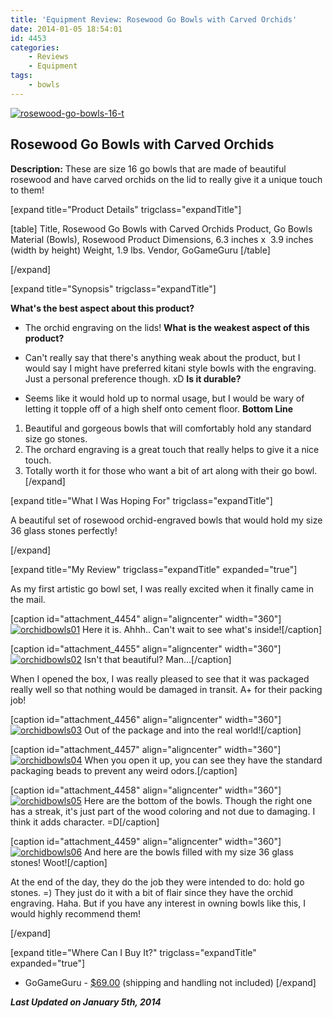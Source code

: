 ```yaml
---
title: 'Equipment Review: Rosewood Go Bowls with Carved Orchids'
date: 2014-01-05 18:54:01
id: 4453
categories:
	- Reviews
	- Equipment
tags:
	- bowls
---
```


[![rosewood-go-bowls-16-t](http://www.bengozen.com/wp-content/uploads/2014/01/rosewood-go-bowls-16-t.jpg)](http://www.bengozen.com/wp-content/uploads/2014/01/rosewood-go-bowls-16-t.jpg)

## Rosewood Go Bowls with Carved Orchids

**Description:** These are size 16 go bowls that are made of beautiful rosewood and have carved orchids on the lid to really give it a unique touch to them!

<!--more-->

[expand title="Product Details" trigclass="expandTitle"]

[table]
Title, Rosewood Go Bowls with Carved Orchids
Product, Go Bowls
Material (Bowls), Rosewood
Product Dimensions, 6.3 inches x  3.9 inches (width by height)
Weight, 1.9 lbs.
Vendor, GoGameGuru
[/table]

[/expand]

[expand title="Synopsis" trigclass="expandTitle"]

**What's the best aspect about this product?**

*   The orchid engraving on the lids!
**What is the weakest aspect of this product?**

*   Can't really say that there's anything weak about the product, but I would say I might have preferred kitani style bowls with the engraving. Just a personal preference though. xD
**Is it durable?**

*   Seems like it would hold up to normal usage, but I would be wary of letting it topple off of a high shelf onto cement floor.
**Bottom Line**

1.  Beautiful and gorgeous bowls that will comfortably hold any standard size go stones.
2.  The orchard engraving is a great touch that really helps to give it a nice touch.
3.  Totally worth it for those who want a bit of art along with their go bowl.
[/expand]

[expand title="What I Was Hoping For" trigclass="expandTitle"]

A beautiful set of rosewood orchid-engraved bowls that would hold my size 36 glass stones perfectly!

[/expand]

[expand title="My Review" trigclass="expandTitle" expanded="true"]

As my first artistic go bowl set, I was really excited when it finally came in the mail.

[caption id="attachment_4454" align="aligncenter" width="360"][![orchidbowls01](http://www.bengozen.com/wp-content/uploads/2014/01/orchidbowls01.jpg)](http://www.bengozen.com/wp-content/uploads/2014/01/orchidbowls01.jpg) Here it is. Ahhh.. Can't wait to see what's inside![/caption]

[caption id="attachment_4455" align="aligncenter" width="360"][![orchidbowls02](http://www.bengozen.com/wp-content/uploads/2014/01/orchidbowls02.jpg)](http://www.bengozen.com/wp-content/uploads/2014/01/orchidbowls02.jpg) Isn't that beautiful? Man...[/caption]

When I opened the box, I was really pleased to see that it was packaged really well so that nothing would be damaged in transit. A+ for their packing job!

[caption id="attachment_4456" align="aligncenter" width="360"][![orchidbowls03](http://www.bengozen.com/wp-content/uploads/2014/01/orchidbowls03.jpg)](http://www.bengozen.com/wp-content/uploads/2014/01/orchidbowls03.jpg) Out of the package and into the real world![/caption]

[caption id="attachment_4457" align="aligncenter" width="360"][![orchidbowls04](http://www.bengozen.com/wp-content/uploads/2014/01/orchidbowls04.jpg)](http://www.bengozen.com/wp-content/uploads/2014/01/orchidbowls04.jpg) When you open it up, you can see they have the standard packaging beads to prevent any weird odors.[/caption]

[caption id="attachment_4458" align="aligncenter" width="360"][![orchidbowls05](http://www.bengozen.com/wp-content/uploads/2014/01/orchidbowls05.jpg)](http://www.bengozen.com/wp-content/uploads/2014/01/orchidbowls05.jpg) Here are the bottom of the bowls. Though the right one has a streak, it's just part of the wood coloring and not due to damaging. I think it adds character. =D[/caption]

[caption id="attachment_4459" align="aligncenter" width="360"][![orchidbowls06](http://www.bengozen.com/wp-content/uploads/2014/01/orchidbowls06.jpg)](http://www.bengozen.com/wp-content/uploads/2014/01/orchidbowls06.jpg) And here are the bowls filled with my size 36 glass stones! Woot![/caption]

At the end of the day, they do the job they were intended to do: hold go stones. =) They just do it with a bit of flair since they have the orchid engraving. Haha. But if you have any interest in owning bowls like this, I would highly recommend them!

[/expand]

[expand title="Where Can I Buy It?" trigclass="expandTitle" expanded="true"]

*   GoGameGuru - [$69.00](http://shop.gogameguru.com/rosewood-go-bowls-16/?acc=e4da3b7fbbce2345d7772b0674a318d5 "Rosewood Orchid Engraved Go Bowls Purchase Link") (shipping and handling not included)
[/expand]

_**Last Updated on January 5th, 2014**_